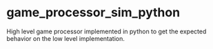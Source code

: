 # game_processor_sim_python
High level game processor implemented in python to get the expected behavior on the low level implementation.
